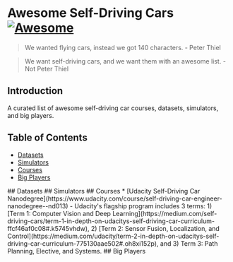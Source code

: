 # Awesome Self-Driving Cars [![Awesome](https://cdn.rawgit.com/sindresorhus/awesome/d7305f38d29fed78fa85652e3a63e154dd8e8829/media/badge.svg)](https://github.com/sindresorhus/awesome)
> We wanted flying cars, instead we got 140 characters.              - Peter Thiel 

> We want self-driving cars, and we want them with an awesome list.  - Not Peter Thiel

## Introduction
A curated list of awesome self-driving car courses, datasets, simulators, and big players.

## Table of Contents
- [Datasets](#datasets)
- [Simulators](#simulators)
- [Courses](#courses)
- [Big Players](#big-players)

<a name="datasets" />
## Datasets

<a name="simulators" />
## Simulators

<a name="courses" />
## Courses
* [Udacity Self-Driving Car Nanodegree](https://www.udacity.com/course/self-driving-car-engineer-nanodegree--nd013) - Udacity's flagship program includes 3 terms: 1) [Term 1: Computer Vision and Deep Learning](https://medium.com/self-driving-cars/term-1-in-depth-on-udacitys-self-driving-car-curriculum-ffcf46af0c08#.k5745vhdw), 2) [Term 2: Sensor Fusion, Localization, and Control](https://medium.com/udacity/term-2-in-depth-on-udacitys-self-driving-car-curriculum-775130aae502#.oh8xi152p), and 3) Term 3: Path Planning, Elective, and Systems.


<a name="big-players" />
## Big Players
